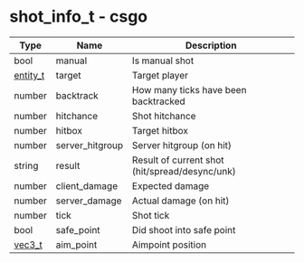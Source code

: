 # shot_info_t - csgo

Type | Name | Description
------------ | ------------- | -------------
bool | manual | Is manual shot
[entity_t](../entity_t/) | target | Target player
number | backtrack | How many ticks have been backtracked
number | hitchance | Shot hitchance
number | hitbox | Target hitbox
number  | server_hitgroup | Server hitgroup (on hit)
string | result | Result of current shot (hit/spread/desync/unk)
number | client_damage | Expected damage
number | server_damage | Actual damage (on hit)
number | tick | Shot tick
bool | safe_point | Did shoot into safe point
[vec3_t](../../../types/vec3_t/) | aim_point | Aimpoint position
